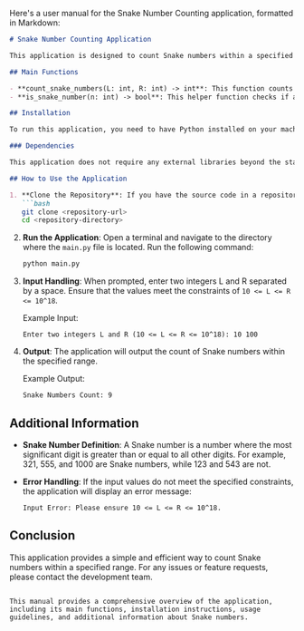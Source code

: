 Here's a user manual for the Snake Number Counting application, formatted in Markdown:

```markdown
# Snake Number Counting Application

This application is designed to count Snake numbers within a specified range. A Snake number is defined as a number where the most significant digit is greater than or equal to all other digits.

## Main Functions

- **count_snake_numbers(L: int, R: int) -> int**: This function counts the number of Snake numbers between two integers L and R (inclusive).
- **is_snake_number(n: int) -> bool**: This helper function checks if a given integer n is a Snake number.

## Installation

To run this application, you need to have Python installed on your machine. You can download Python from [python.org](https://www.python.org/downloads/).

### Dependencies

This application does not require any external libraries beyond the standard Python library. Ensure you have Python 3.x installed.

## How to Use the Application

1. **Clone the Repository**: If you have the source code in a repository, clone it to your local machine.
   ```bash
   git clone <repository-url>
   cd <repository-directory>
   ```

2. **Run the Application**: Open a terminal and navigate to the directory where the `main.py` file is located. Run the following command:
   ```bash
   python main.py
   ```

3. **Input Handling**: When prompted, enter two integers L and R separated by a space. Ensure that the values meet the constraints of `10 <= L <= R <= 10^18`.

   Example Input:
   ```
   Enter two integers L and R (10 <= L <= R <= 10^18): 10 100
   ```

4. **Output**: The application will output the count of Snake numbers within the specified range.

   Example Output:
   ```
   Snake Numbers Count: 9
   ```

## Additional Information

- **Snake Number Definition**: A Snake number is a number where the most significant digit is greater than or equal to all other digits. For example, 321, 555, and 1000 are Snake numbers, while 123 and 543 are not.

- **Error Handling**: If the input values do not meet the specified constraints, the application will display an error message:
   ```
   Input Error: Please ensure 10 <= L <= R <= 10^18.
   ```

## Conclusion

This application provides a simple and efficient way to count Snake numbers within a specified range. For any issues or feature requests, please contact the development team.
```

This manual provides a comprehensive overview of the application, including its main functions, installation instructions, usage guidelines, and additional information about Snake numbers.